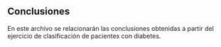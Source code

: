 

## Conclusiones

En este archivo se relacionarán las conclusiones obtenidas a partir del ejercicio de clasificación de pacientes con diabetes.